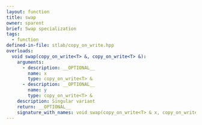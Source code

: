 ```yaml
---
layout: function
title: swap
owner: sparent
brief: Swap specialization
tags:
  - function
defined-in-file: stlab/copy_on_write.hpp
overloads:
  void swap(copy_on_write<T> &, copy_on_write<T> &):
    arguments:
      - description: __OPTIONAL__
        name: x
        type: copy_on_write<T> &
      - description: __OPTIONAL__
        name: y
        type: copy_on_write<T> &
    description: Singular variant
    return: __OPTIONAL__
    signature_with_names: void swap(copy_on_write<T> & x, copy_on_write<T> & y)
---
```

